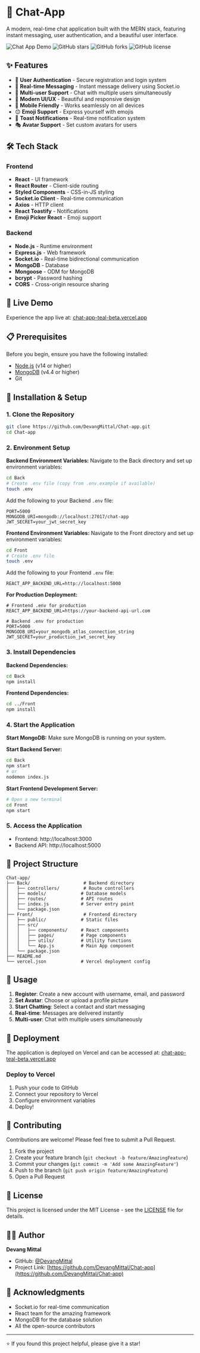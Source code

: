 # 💬 Chat-App

A modern, real-time chat application built with the MERN stack, featuring instant messaging, user authentication, and a beautiful user interface.

![Chat App Demo](https://img.shields.io/badge/Live%20Demo-chat--app--teal--beta.vercel.app-blue)
![GitHub stars](https://img.shields.io/github/stars/DevangMittal/Chat-app)
![GitHub forks](https://img.shields.io/github/forks/DevangMittal/Chat-app)
![GitHub license](https://img.shields.io/github/license/DevangMittal/Chat-app)

## ✨ Features

- 🔐 **User Authentication** - Secure registration and login system
- 💬 **Real-time Messaging** - Instant message delivery using Socket.io
- 👥 **Multi-user Support** - Chat with multiple users simultaneously
- 🎨 **Modern UI/UX** - Beautiful and responsive design
- 📱 **Mobile Friendly** - Works seamlessly on all devices
- 😊 **Emoji Support** - Express yourself with emojis
- 🔔 **Toast Notifications** - Real-time notification system
- 🎭 **Avatar Support** - Set custom avatars for users

## 🛠️ Tech Stack

### Frontend
- **React** - UI framework
- **React Router** - Client-side routing
- **Styled Components** - CSS-in-JS styling
- **Socket.io Client** - Real-time communication
- **Axios** - HTTP client
- **React Toastify** - Notifications
- **Emoji Picker React** - Emoji support

### Backend
- **Node.js** - Runtime environment
- **Express.js** - Web framework
- **Socket.io** - Real-time bidirectional communication
- **MongoDB** - Database
- **Mongoose** - ODM for MongoDB
- **bcrypt** - Password hashing
- **CORS** - Cross-origin resource sharing

## 🚀 Live Demo

Experience the app live at: [chat-app-teal-beta.vercel.app](https://chat-app-teal-beta.vercel.app)

## 📋 Prerequisites

Before you begin, ensure you have the following installed:
- [Node.js](https://nodejs.org/en/download) (v14 or higher)
- [MongoDB](https://www.mongodb.com/docs/manual/administration/install-community/) (v4.4 or higher)
- Git

## 🔧 Installation & Setup

### 1. Clone the Repository
```bash
git clone https://github.com/DevangMittal/Chat-app.git
cd Chat-app
```

### 2. Environment Setup

**Backend Environment Variables:**
Navigate to the Back directory and set up environment variables:
```bash
cd Back
# Create .env file (copy from .env.example if available)
touch .env
```

Add the following to your Backend `.env` file:
```env
PORT=5000
MONGODB_URI=mongodb://localhost:27017/chat-app
JWT_SECRET=your_jwt_secret_key
```

**Frontend Environment Variables:**
Navigate to the Front directory and set up environment variables:
```bash
cd Front
# Create .env file
touch .env
```

Add the following to your Frontend `.env` file:
```env
REACT_APP_BACKEND_URL=http://localhost:5000
```

**For Production Deployment:**
```env
# Frontend .env for production
REACT_APP_BACKEND_URL=https://your-backend-api-url.com

# Backend .env for production
PORT=5000
MONGODB_URI=your_mongodb_atlas_connection_string
JWT_SECRET=your_production_jwt_secret_key
```

### 3. Install Dependencies

**Backend Dependencies:**
```bash
cd Back
npm install
```

**Frontend Dependencies:**
```bash
cd ../Front
npm install
```

### 4. Start the Application

**Start MongoDB:**
Make sure MongoDB is running on your system.

**Start Backend Server:**
```bash
cd Back
npm start
# or
nodemon index.js
```

**Start Frontend Development Server:**
```bash
# Open a new terminal
cd Front
npm start
```

### 5. Access the Application
- Frontend: http://localhost:3000
- Backend API: http://localhost:5000

## 📁 Project Structure

```
Chat-app/
├── Back/                    # Backend directory
│   ├── controllers/         # Route controllers
│   ├── models/             # Database models
│   ├── routes/             # API routes
│   ├── index.js            # Server entry point
│   └── package.json
├── Front/                   # Frontend directory
│   ├── public/             # Static files
│   ├── src/
│   │   ├── components/     # React components
│   │   ├── pages/          # Page components
│   │   ├── utils/          # Utility functions
│   │   └── App.js          # Main App component
│   └── package.json
├── README.md
└── vercel.json             # Vercel deployment config
```

## 🎯 Usage

1. **Register**: Create a new account with username, email, and password
2. **Set Avatar**: Choose or upload a profile picture
3. **Start Chatting**: Select a contact and start messaging
4. **Real-time**: Messages are delivered instantly
5. **Multi-user**: Chat with multiple users simultaneously

## 🚀 Deployment

The application is deployed on Vercel and can be accessed at:
[chat-app-teal-beta.vercel.app](https://chat-app-teal-beta.vercel.app)

### Deploy to Vercel
1. Push your code to GitHub
2. Connect your repository to Vercel
3. Configure environment variables
4. Deploy!

## 🤝 Contributing

Contributions are welcome! Please feel free to submit a Pull Request.

1. Fork the project
2. Create your feature branch (`git checkout -b feature/AmazingFeature`)
3. Commit your changes (`git commit -m 'Add some AmazingFeature'`)
4. Push to the branch (`git push origin feature/AmazingFeature`)
5. Open a Pull Request

## 📝 License

This project is licensed under the MIT License - see the [LICENSE](LICENSE) file for details.

## 👨‍💻 Author

**Devang Mittal**
- GitHub: [@DevangMittal](https://github.com/DevangMittal)
- Project Link: [https://github.com/DevangMittal/Chat-app](https://github.com/DevangMittal/Chat-app)

## 🙏 Acknowledgments

- Socket.io for real-time communication
- React team for the amazing framework
- MongoDB for the database solution
- All the open-source contributors

---

⭐ If you found this project helpful, please give it a star!
